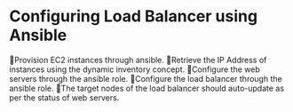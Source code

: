 # Configuring Load Balancer using Ansible
🔅Provision EC2 instances through ansible.
🔅Retrieve the IP Address of instances using the dynamic inventory concept.
🔅Configure the web servers through the ansible role.
🔅Configure the load balancer through the ansible role.
🔅The target nodes of the load balancer should auto-update as per the status of web servers.

